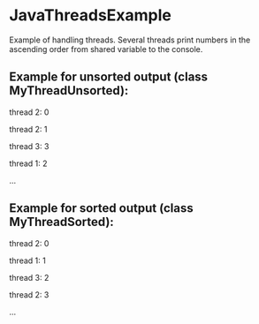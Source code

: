 # JavaThreadsExample

Example of handling threads. Several threads print numbers in the ascending order from shared variable to the console.
## Example for unsorted output (class MyThreadUnsorted):
thread 2: 0

thread 2: 1

thread 3: 3

thread 1: 2

...

## Example for sorted output (class MyThreadSorted):
thread 2: 0

thread 1: 1

thread 3: 2

thread 2: 3

...
